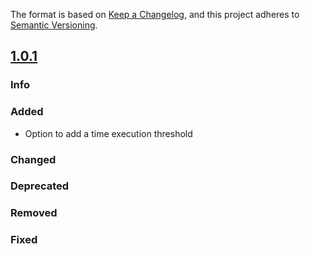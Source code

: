 The format is based on [Keep a Changelog](https://keepachangelog.com/en/1.0.0/), and this project adheres to [Semantic Versioning](https://semver.org/spec/v2.0.0.html).

## [1.0.1](https://github.com/Smartesting/vmsp/compare/v1.0.0...1.0.1)

### Info

### Added

- Option to add a time execution threshold

### Changed

### Deprecated

### Removed

### Fixed
